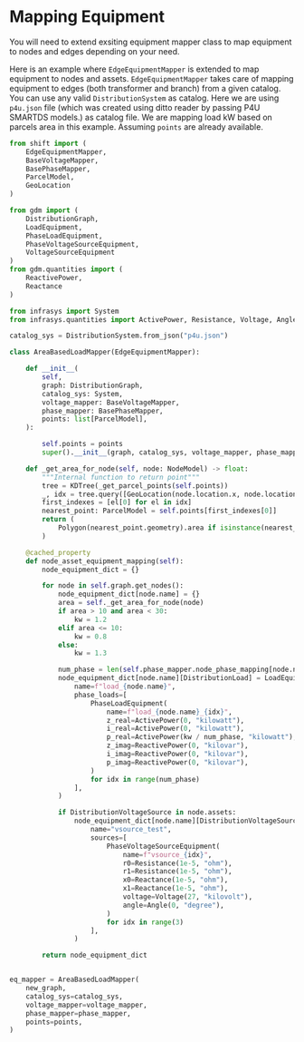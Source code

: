# Mapping Equipment

You will need to extend exsiting equipment mapper class to map equipment
to nodes and edges depending on your need.

Here is an example where `EdgeEquipmentMapper` is extended to map equipment to nodes and assets.
`EdgeEquipmentMapper` takes care of mapping equipment to edges (both transformer and branch) from 
a given catalog. You can use any valid `DistributionSystem` as catalog. Here we are using `p4u.json`
file (which was created using ditto reader by passing P4U SMARTDS models.) as catalog file. 
We are mapping load kW based on parcels area in this example. Assuming `points` are already available.


```python
from shift import (
    EdgeEquipmentMapper, 
    BaseVoltageMapper,
    BasePhaseMapper,
    ParcelModel,
    GeoLocation
)

from gdm import (
    DistributionGraph,
    LoadEquipment,
    PhaseLoadEquipment,
    PhaseVoltageSourceEquipment,
    VoltageSourceEquipment
)
from gdm.quantities import (
    ReactivePower,
    Reactance
)

from infrasys import System
from infrasys.quantities import ActivePower, Resistance, Voltage, Angle

catalog_sys = DistributionSystem.from_json("p4u.json")

class AreaBasedLoadMapper(EdgeEquipmentMapper):

    def __init__(
        self,
        graph: DistributionGraph,
        catalog_sys: System,
        voltage_mapper: BaseVoltageMapper,
        phase_mapper: BasePhaseMapper,
        points: list[ParcelModel],
    ):

        self.points = points
        super().__init__(graph, catalog_sys, voltage_mapper, phase_mapper)

    def _get_area_for_node(self, node: NodeModel) -> float:
        """Internal function to return point"""
        tree = KDTree(_get_parcel_points(self.points))
        _, idx = tree.query([GeoLocation(node.location.x, node.location.y)], k=1)
        first_indexes = [el[0] for el in idx]
        nearest_point: ParcelModel = self.points[first_indexes[0]]
        return (
            Polygon(nearest_point.geometry).area if isinstance(nearest_point.geometry, list) else 0
        )

    @cached_property
    def node_asset_equipment_mapping(self):
        node_equipment_dict = {}

        for node in self.graph.get_nodes():
            node_equipment_dict[node.name] = {}
            area = self._get_area_for_node(node)
            if area > 10 and area < 30:
                kw = 1.2
            elif area <= 10:
                kw = 0.8
            else:
                kw = 1.3

            num_phase = len(self.phase_mapper.node_phase_mapping[node.name] - set(Phase.N))
            node_equipment_dict[node.name][DistributionLoad] = LoadEquipment(
                name=f"load_{node.name}",
                phase_loads=[
                    PhaseLoadEquipment(
                        name=f"load_{node.name}_{idx}",
                        z_real=ActivePower(0, "kilowatt"),
                        i_real=ActivePower(0, "kilowatt"),
                        p_real=ActivePower(kw / num_phase, "kilowatt"),
                        z_imag=ReactivePower(0, "kilovar"),
                        i_imag=ReactivePower(0, "kilovar"),
                        p_imag=ReactivePower(0, "kilovar"),
                    )
                    for idx in range(num_phase)
                ],
            )

            if DistributionVoltageSource in node.assets:
                node_equipment_dict[node.name][DistributionVoltageSource] = VoltageSourceEquipment(
                    name="vsource_test",
                    sources=[
                        PhaseVoltageSourceEquipment(
                            name=f"vsource_{idx}",
                            r0=Resistance(1e-5, "ohm"),
                            r1=Resistance(1e-5, "ohm"),
                            x0=Reactance(1e-5, "ohm"),
                            x1=Reactance(1e-5, "ohm"),
                            voltage=Voltage(27, "kilovolt"),
                            angle=Angle(0, "degree"),
                        )
                        for idx in range(3)
                    ],
                )

        return node_equipment_dict


eq_mapper = AreaBasedLoadMapper(
    new_graph,
    catalog_sys=catalog_sys,
    voltage_mapper=voltage_mapper,
    phase_mapper=phase_mapper,
    points=points,
)
```